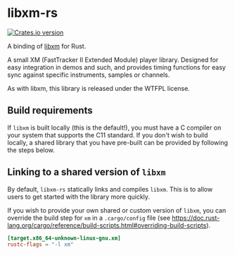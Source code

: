# libxm-rs

[![Crates.io version](https://img.shields.io/crates/v/libxm.svg)](https://crates.io/crates/libxm)

A binding of [libxm](https://github.com/Artefact2/libxm/) for Rust.

A small XM (FastTracker II Extended Module) player library. Designed
for easy integration in demos and such, and provides timing functions
for easy sync against specific instruments, samples or channels.

As with libxm, this library is released under the WTFPL license.

## Build requirements

If `libxm` is built locally (this is the default!), you must have a C compiler
on your system that supports the C11 standard.
If you don't wish to build locally, a shared library that you have pre-built
can be provided by following the steps below.

## Linking to a shared version of `libxm`
By default, `libxm-rs` statically links and compiles `libxm`.
This is to allow users to get started with the library more quickly.

If you wish to provide your own shared or custom version of `libxm`, you can
override the build step for `xm` in a `.cargo/config` file
(see https://doc.rust-lang.org/cargo/reference/build-scripts.html#overriding-build-scripts).

```toml
[target.x86_64-unknown-linux-gnu.xm]
rustc-flags = "-l xm"
```
